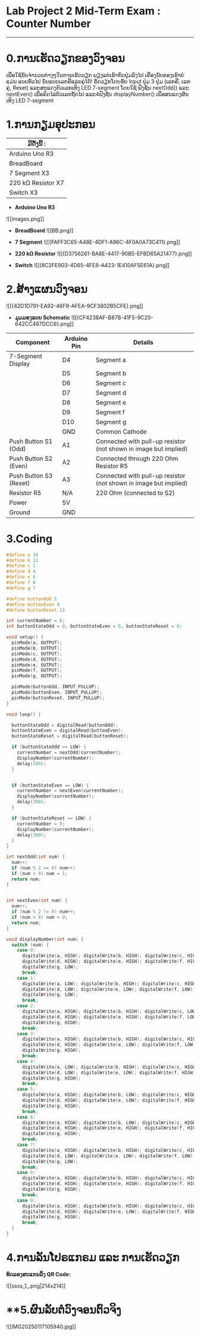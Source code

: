 # Lab Project 2 Mid-Term Exam : Counter Number

---

# 0.ການເຮັດວຽກຂອງວົງຈອນ

ເພື່ອໃຊ້ນັບຈຳນວນຕ່າງໆໃນການເຮັດວຽກ ພຽງແຕ່ເຮົາກົດປຸ່ມລົງໄປ ເຄື່ອງນັບຂອງເຮົາບໍ່ແມ່ນ ແບບທົ່ວໄປ ນັບແບບເລກຄີ່ແລະຄູ່ໄດ້!
  ຮັດວຽກໂດຍຮັບ Input ປຸ່ມ 3 ປຸ່ມ (ເລກຄີ່, ເລກຄູ່, Reset) ແລະສະແດງຕົວເລກເທິງ LED 7-segment ໂດຍໃຊ້ ຟັງຊັນ nextOdd() ແລະ nextEven() ເພື່ອຄິດໄລ່ຕົວເລກຖັດໄປ ແລະ4ຟັງຊັນ displayNumber() ເພື່ອສະແດງຜົນເທິງ LED 7-segment
# 1.ການກຽມອຸປະກອນ

| ມີດັ່ງນີ້ :        |
| ------------------ |
| Arduino Uno R3     |
| BreadBoard         |
| 7 Segment X3       |
| 220 kΩ Resistor X7 |
| Switch X3          |
- **Arduino Uno R3**

![[images.png]]

- **BreadBoard**
![[BB.png]]

- **7 Segment**
![[{FAFF3C65-A48E-4DF1-A96C-4F0A0A73C411}.png]]
- **220 kΩ Resistor**
![[{D3756261-BA8E-4417-90B5-EFBD65A21477}.png]]
- **Switch**
![[{8C2FE903-4D65-4FE8-A423-1E410AF5E61A}.png]]
# 2.ສ້າງແຜນວົງຈອນ
![[{42D1D791-EA92-46F8-AFEA-9CF3802B5CFE}.png]]
- **ມຸມມອງແບບ Schematic**
![[{CF4238AF-B87B-41F5-9C20-642CC487DCC6}.png]]

| Component              | Arduino Pin | Details                                                          |
| ---------------------- | ----------- | ---------------------------------------------------------------- |
| 7-Segment Display      | D4          | Segment a                                                        |
|                        | D5          | Segment b                                                        |
|                        | D6          | Segment c                                                        |
|                        | D7          | Segment d                                                        |
|                        | D8          | Segment e                                                        |
|                        | D9          | Segment f                                                        |
|                        | D10         | Segment g                                                        |
|                        | GND         | Common Cathode                                                   |
| Push Button S1 (Odd)   | A1          | Connected with pull-up resistor (not shown in image but implied) |
| Push Button S2 (Even)  | A2          | Connected through 220 Ohm Resistor R5                            |
| Push Button S3 (Reset) | A3          | Connected with pull-up resistor (not shown in image but implied) |
| Resistor R5            | N/A         | 220 Ohm (connected to S2)                                        |
| Power                  | 5V          |                                                                  |
| Ground                 | GND         |                                                                  |
# 3.Coding
```cpp
#define a 10
#define b 12
#define c 2
#define d 4
#define e 6
#define f 8
#define g 7

#define buttonOdd 5 
#define buttonEven 9  
#define buttonReset 13

int currentNumber = 0;
int buttonStateOdd = 0, buttonStateEven = 0, buttonStateReset = 0;

void setup() {
  pinMode(a, OUTPUT);
  pinMode(b, OUTPUT);
  pinMode(c, OUTPUT);
  pinMode(d, OUTPUT);
  pinMode(e, OUTPUT);
  pinMode(f, OUTPUT);
  pinMode(g, OUTPUT);

  pinMode(buttonOdd, INPUT_PULLUP);
  pinMode(buttonEven, INPUT_PULLUP);
  pinMode(buttonReset, INPUT_PULLUP);
}

void loop() {

  buttonStateOdd = digitalRead(buttonOdd);
  buttonStateEven = digitalRead(buttonEven);
  buttonStateReset = digitalRead(buttonReset);

  if (buttonStateOdd == LOW) {
    currentNumber = nextOdd(currentNumber); 
    displayNumber(currentNumber);
    delay(300);
  }


  if (buttonStateEven == LOW) {
    currentNumber = nextEven(currentNumber);
    displayNumber(currentNumber);
    delay(300);
  }

  if (buttonStateReset == LOW) {
    currentNumber = 0; 
    displayNumber(currentNumber);
    delay(300);
  }
}

int nextOdd(int num) {
  num++;
  if (num % 2 == 0) num++;
  if (num > 9) num = 1;  
  return num;
}


int nextEven(int num) {
  num++;
  if (num % 2 != 0) num++; 
  if (num > 8) num = 0;    
  return num;
}

void displayNumber(int num) {
  switch (num) {
    case 0:
      digitalWrite(a, HIGH); digitalWrite(b, HIGH); digitalWrite(c, HIGH);
      digitalWrite(d, HIGH); digitalWrite(e, HIGH); digitalWrite(f, HIGH);
      digitalWrite(g, LOW);
      break;
    case 1:
      digitalWrite(a, LOW); digitalWrite(b, HIGH); digitalWrite(c, HIGH);
      digitalWrite(d, LOW); digitalWrite(e, LOW); digitalWrite(f, LOW);
      digitalWrite(g, LOW);
      break;
    case 2:
      digitalWrite(a, HIGH); digitalWrite(b, HIGH); digitalWrite(c, LOW);
      digitalWrite(d, HIGH); digitalWrite(e, HIGH); digitalWrite(f, LOW);
      digitalWrite(g, HIGH);
      break;
    case 3:
      digitalWrite(a, HIGH); digitalWrite(b, HIGH); digitalWrite(c, HIGH);
      digitalWrite(d, HIGH); digitalWrite(e, LOW); digitalWrite(f, LOW);
      digitalWrite(g, HIGH);
      break;
    case 4:
      digitalWrite(a, LOW); digitalWrite(b, HIGH); digitalWrite(c, HIGH);
      digitalWrite(d, LOW); digitalWrite(e, LOW); digitalWrite(f, HIGH);
      digitalWrite(g, HIGH);
      break;
    case 5:
      digitalWrite(a, HIGH); digitalWrite(b, LOW); digitalWrite(c, HIGH);
      digitalWrite(d, HIGH); digitalWrite(e, LOW); digitalWrite(f, HIGH);
      digitalWrite(g, HIGH);
      break;
    case 6:
      digitalWrite(a, HIGH); digitalWrite(b, LOW); digitalWrite(c, HIGH);
      digitalWrite(d, HIGH); digitalWrite(e, HIGH); digitalWrite(f, HIGH);
      digitalWrite(g, HIGH);
      break;
    case 7:
      digitalWrite(a, HIGH); digitalWrite(b, HIGH); digitalWrite(c, HIGH);
      digitalWrite(d, LOW); digitalWrite(e, LOW); digitalWrite(f, LOW);
      digitalWrite(g, LOW);
      break;
    case 8:
      digitalWrite(a, HIGH); digitalWrite(b, HIGH); digitalWrite(c, HIGH);
      digitalWrite(d, HIGH); digitalWrite(e, HIGH); digitalWrite(f, HIGH);
      digitalWrite(g, HIGH);
      break;
    case 9:
      digitalWrite(a, HIGH); digitalWrite(b, HIGH); digitalWrite(c, HIGH);
      digitalWrite(d, HIGH); digitalWrite(e, LOW); digitalWrite(f, HIGH);
      digitalWrite(g, HIGH);
      break;
  }
}

```

# **4.ການລັນໂປຣແກຣມ ແລະ ການເຮັດວຽກ**
**ທົດລອງສະແກນລິ້ງ QR Code:**

![[ssss_1_.png|214x214]]
# **5.ຜົນລັບຕໍ່ວົງຈອນຕົວຈິງ

![[IMG20250117105940.jpg]]